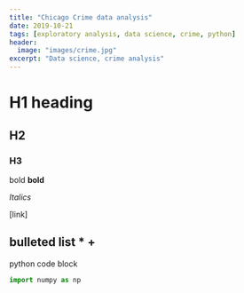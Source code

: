 ```yaml
---
title: "Chicago Crime data analysis"
date: 2019-10-21
tags: [exploratory analysis, data science, crime, python]
header:
  image: "images/crime.jpg"
excerpt: "Data science, crime analysis"
---
```



# H1 heading

## H2


### H3


bold **bold**

*Italics*

[link]

bulleted list
*
+
-

python code block
```python
import numpy as np

```
